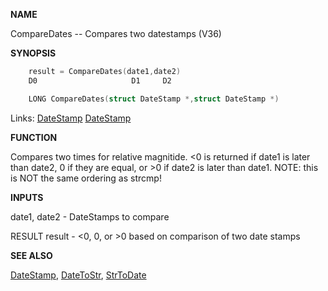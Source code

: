 
**NAME**

CompareDates -- Compares two datestamps (V36)

**SYNOPSIS**

```c
    result = CompareDates(date1,date2)
    D0                     D1     D2

    LONG CompareDates(struct DateStamp *,struct DateStamp *)

```
Links: [DateStamp](_OOVX) [DateStamp](_OOVX) 

**FUNCTION**

Compares two times for relative magnitide.  &#060;0 is returned if date1 is
later than date2, 0 if they are equal, or &#062;0 if date2 is later than
date1.  NOTE: this is NOT the same ordering as strcmp!

**INPUTS**

date1, date2 - DateStamps to compare

RESULT
result -  &#060;0, 0, or &#062;0 based on comparison of two date stamps

**SEE ALSO**

[DateStamp](DateStamp), [DateToStr](DateToStr), [StrToDate](StrToDate)

